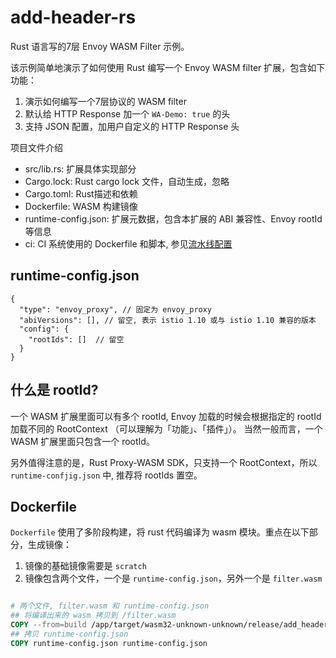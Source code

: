 # add-header-rs

Rust 语言写的7层 Envoy WASM Filter 示例。

该示例简单地演示了如何使用 Rust 编写一个 Envoy WASM filter 扩展，包含如下功能：
1. 演示如何编写一个7层协议的 WASM filter
2. 默认给 HTTP Response 加一个 `WA-Demo: true` 的头
3. 支持 JSON 配置，加用户自定义的 HTTP Response 头

项目文件介绍

- src/lib.rs: 扩展具体实现部分
- Cargo.lock: Rust cargo lock 文件，自动生成，忽略
- Cargo.toml: Rust描述和依赖
- Dockerfile: WASM 构建镜像
- runtime-config.json: 扩展元数据，包含本扩展的 ABI 兼容性、Envoy rootId 等信息
- ci: CI 系统使用的 Dockerfile 和脚本, 参见[流水线配置](https://build.alauda.cn/console-devops/workspace/asm/pipelines/all/wasm-add-header-rs-demo)

## runtime-config.json

```json5
{
  "type": "envoy_proxy", // 固定为 envoy_proxy
  "abiVersions": [], // 留空, 表示 istio 1.10 或与 istio 1.10 兼容的版本
  "config": {
    "rootIds": []  // 留空
  }
}
```

## 什么是 rootId?

一个 WASM 扩展里面可以有多个 rootId, Envoy 加载的时候会根据指定的 rootId 加载不同的 RootContext （可以理解为「功能」、「插件」）。
当然一般而言，一个 WASM 扩展里面只包含一个 rootId。

另外值得注意的是，Rust Proxy-WASM SDK，只支持一个 RootContext，所以 `runtime-confjig.json` 中, 推荐将 rootIds 置空。

## Dockerfile

`Dockerfile` 使用了多阶段构建，将 rust 代码编译为 wasm 模块。重点在以下部分，生成镜像：

1. 镜像的基础镜像需要是 `scratch`
2. 镜像包含两个文件，一个是 `runtime-config.json`，另外一个是 `filter.wasm`

```Dockerfile

# 两个文件, filter.wasm 和 runtime-config.json
## 将编译出来的 wasm 拷贝到 /filter.wasm
COPY --from=build /app/target/wasm32-unknown-unknown/release/add_header_rs.wasm filter.wasm
## 拷贝 runtime-config.json
COPY runtime-config.json runtime-config.json
```
